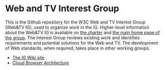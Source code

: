# Web and TV Interest Group
This is the Github repository for the W3C Web and TV Interest Group (Web&TV IG), used to organize work in the IG. Higher-level information about the Web&TV IG is available on [the charter](http://www.w3.org/2012/11/webTVIGcharter.html) and [the main home page of the group](http://www.w3.org/2011/webtv/). The Interest Group reviews existing work and identifies requirements and potential solutions for the Web and TV. The development of Web standards, when required, takes place in other working groups. 

* [The IG Wiki site](https://www.w3.org/2011/webtv/wiki/Main_Page)
* [Cloud Browser Architecture](https://w3c.github.io/Web-and-TV-IG/cloud-browser-tf/)
